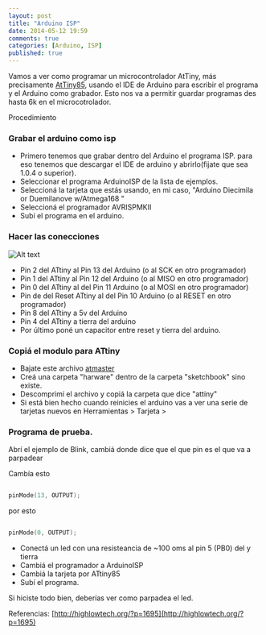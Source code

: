 ```yaml
---
layout: post
title: "Arduino ISP"
date: 2014-05-12 19:59
comments: true
categories: [Arduino, ISP]
published: true
---
```


Vamos a ver como programar un microcontrolador AtTiny, más precisamente [AtTiny85], usando el IDE de Arduino para escribir el programa y el Arduino como grabador. Esto nos va a permitir guardar programas des hasta 6k en el microcotrolador.

Procedimiento

### Grabar el arduino como isp

- Primero tenemos que grabar dentro del Arduino el programa ISP. para eso tenemos que descargar el IDE de arduino y abrirlo(fijate que sea 1.0.4 o superior).
- Seleccionar el programa ArduinoISP de la lista de ejemplos.
- Seleccioná la tarjeta que estás usando, en mi caso, "Arduino Diecimila or Duemilanove w/Atmega168 "
- Seleccioná el programador AVRISPMKII
- Subí el programa en el arduino.

### Hacer las conecciones

![Alt text](http://highlowtech.org/wp-content/uploads/2011/06/Screen-shot-2011-06-06-at-1.46.39-PM.png)

- Pin 2 del ATtiny al Pin 13 del Arduino (o al SCK en otro programador)
- Pin 1 del ATtiny al Pin 12 del Arduino (o al MISO en otro programador)
- Pin 0 del ATtiny al del Pin 11 Arduino (o al MOSI en otro programador)
- Pin de del Reset ATtiny al del Pin 10 Arduino (o al RESET en otro programador)
- Pin 8 del ATtiny a 5v del Arduino
- Pin 4 del ATtiny a tierra del arduino
- Por último poné un capacitor entre reset y tierra del arduino.

### Copiá el modulo para ATtiny

- Bajate este archivo [atmaster]
- Creá una carpeta "harware" dentro de la carpeta "sketchbook" sino existe.
- Descomprimí el archivo y copiá la carpeta que dice "attiny"
- Si está bien hecho cuando reinicies el arduino vas a ver una serie de tarjetas nuevos en Herramientas > Tarjeta >

### Programa de prueba.
Abrí el ejemplo de Blink, cambiá donde dice que el que pin es el que va a parpadear

Cambía esto
```c++

pinMode(13, OUTPUT);

```

por esto

```c++

pinMode(0, OUTPUT);

```

- Conectá un led con una resisteancia de ~100 oms al pin 5 (PB0) del y tierra
- Cambiá el programador a ArduinoISP
- Cambiá la tarjeta por ATtiny85
- Subí el programa.

Si hiciste todo bien, deberías ver como parpadea el led.

Referencias: [http://highlowtech.org/?p=1695](http://highlowtech.org/?p=1695)

[AtTiny85]: http://www.atmel.com/Images/Atmel-2586-AVR-8-bit-Microcontroller-ATtiny25-ATtiny45-ATtiny85_Datasheet.pdf "AtTiny85"

[atmaster]: https://github.com/damellis/attiny/archive/master.zip "attiny master"
